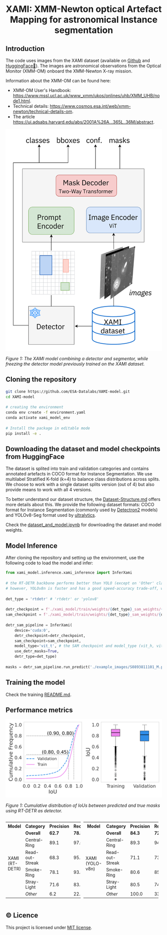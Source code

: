 <div align="center">
<h1> XAMI: XMM-Newton optical Artefact Mapping for astronomical Instance segmentation </h1>
</div>

## Introduction
The code uses images from the XAMI dataset (available on [Github](https://github.com/ESA-Datalabs/XAMI-dataset) and [HuggingFace🤗](https://huggingface.co/datasets/iulia-elisa/XAMI-dataset)). The images are astronomical observations from the Optical Monitor (XMM-OM) onboard the XMM-Newton X-ray mission. 

Information about the XMM-OM can be found here: 

- XMM-OM User's Handbook: https://www.mssl.ucl.ac.uk/www_xmm/ukos/onlines/uhb/XMM_UHB/node1.html.
- Technical details: https://www.cosmos.esa.int/web/xmm-newton/technical-details-om.
- The article https://ui.adsabs.harvard.edu/abs/2001A%26A...365L..36M/abstract.

![The XAMI model combining a detector and segmentor, while freezing the detector model previously trained on the XAMI dataset.](https://github.com/ESA-Datalabs/XAMI-model/blob/main/example_images/xami_model.png)

*Figure 1: The XAMI model combining a detector and segmentor, while freezing the detector model previously trained on the XAMI dataset.*

## Cloning the repository

```bash
git clone https://github.com/ESA-Datalabs/XAMI-model.git
cd XAMI-model

# creating the environment
conda env create -f environment.yaml
conda activate xami_model_env

# Install the package in editable mode
pip install -e .
```

## Downloading the dataset and model checkpoints from HuggingFace

The dataset is splited into train and validation categories and contains annotated artefacts in COCO format for Instance Segmentation. We use multilabel Stratified K-fold (k=4) to balance class distributions across splits. We choose to work with a single dataset splits version (out of 4) but also provide means to work with all 4 versions.

To better understand our dataset structure, the [Dataset-Structure.md](https://github.com/ESA-Datalabs/XAMI-dataset/blob/main/Datasets-Structure.md) offers more details about this. We provide the following dataset formats: COCO format for Instance Segmentation (commonly used by [Detectron2](https://github.com/facebookresearch/detectron2) models) and YOLOv8-Seg format used by [ultralytics](https://github.com/ultralytics/ultralytics).

<!-- 1. **Downloading** the dataset archive from [HuggingFace](https://huggingface.co/datasets/iulia-elisa/XAMI-dataset/blob/main/xami_dataset.zip).

```bash
DEST_DIR='.' # destination folder for the dataset (should usually be set to current directory)

huggingface-cli download iulia-elisa/XAMI-dataset xami_dataset.zip --repo-type dataset --local-dir "$DEST_DIR" && unzip "$DEST_DIR/xami_dataset.zip" -d "$DEST_DIR" && rm "$DEST_DIR/xami_dataset.zip"
``` -->


Check the [dataset_and_model.ipynb](https://github.com/ESA-Datalabs/XAMI-model/blob/main/dataset_and_model.ipynb) for downloading the dataset and model weights.

## Model Inference

After cloning the repository and setting up the environment, use the following code to load the model and infer:

```python
from xami_model.inference.xami_inference import InferXami

# the RT-DETR backbone performs better than YOLO (except on 'Other' class) on our dataset.
# however, YOLOv8n is faster and has a good speed-accuracy trade-off, with usually -10ms on inference compared to RT-DETR

det_type = 'rtdetr' # 'rtdetr' or 'yolov8'

detr_checkpoint = f'./xami_model/train/weights/{det_type}_sam_weights/{det_type}_detect_300e_best.pt'
sam_checkpoint = f'./xami_model/train/weights/{det_type}_sam_weights/{det_type}_sam.pth'

detr_sam_pipeline = InferXami(
    device='cuda:0',
    detr_checkpoint=detr_checkpoint,
    sam_checkpoint=sam_checkpoint,
    model_type='vit_t', # the SAM checkpoint and model_type (vit_h, vit_t, etc.) must be compatible
    use_detr_masks=True,
    detr_type=det_type)

masks = detr_sam_pipeline.run_predict('./example_images/S0893811101_M.png', show_masks=True)
```

## Training the model

Check the training [README.md](https://github.com/ESA-Datalabs/XAMI-model/blob/main/xami_model/train/README.md).

## Performance metrics 

![Cumulative distribution of IoUs between predicted and true masks using RT-DETR as detector.](https://github.com/ESA-Datalabs/XAMI-model/blob/main/example_images/ious_rtdetr.png)

*Figure 1: Cumulative distribution of IoUs between predicted and true masks using RT-DETR as detector.*

<table style="width: 48%; display: inline-block; vertical-align: top;">
  <tr>
    <th>Model</th>
    <th>Category</th>
    <th>Precision</th>
    <th>Recall</th>
  </tr>
  <tr>
    <td rowspan="6">XAMI (RT-DETR)</td>
    <td><b>Overall</b></td>
    <td><b>62.7</b></td>
    <td><b>78.3</b></td>
  </tr>
  <tr>
    <td>Central-Ring</td>
    <td>89.1</td>
    <td>97.0</td>
  </tr>
  <tr>
    <td>Read-out-Streak</td>
    <td>68.3</td>
    <td>95.3</td>
  </tr>
  <tr>
    <td>Smoke-Ring</td>
    <td>78.1</td>
    <td>93.8</td>
  </tr>
  <tr>
    <td>Stray-Light</td>
    <td>71.6</td>
    <td>83.3</td>
  </tr>
  <tr>
    <td><i>Other</i></td>
    <td>6.2</td>
    <td>22.2</td>
  </tr>
</table>

<table style="width: 48%; display: inline-block; vertical-align: top; margin-left: 1%;">
  <tr>
    <th>Model</th>
    <th>Category</th>
    <th>Precision</th>
    <th>Recall</th>
  </tr>
  <tr>
    <td rowspan="6">XAMI (YOLO-v8n)</td>
    <td><b>Overall</b></td>
    <td><b>84.3</b></td>
    <td><b>72.1</b></td>
  </tr>
  <tr>
    <td>Central-Ring</td>
    <td>89.3</td>
    <td>94.0</td>
  </tr>
  <tr>
    <td>Read-out-Streak</td>
    <td>71.1</td>
    <td>73.3</td>
  </tr>
  <tr>
    <td>Smoke-Ring</td>
    <td>80.6</td>
    <td>85.6</td>
  </tr>
  <tr>
    <td>Stray-Light</td>
    <td>80.5</td>
    <td>74.1</td>
  </tr>
  <tr>
    <td><i>Other</i></td>
    <td>100.0</td>
    <td>33.3</td>
  </tr>
</table>

## © Licence 

This project is licensed under [MIT license](LICENSE).